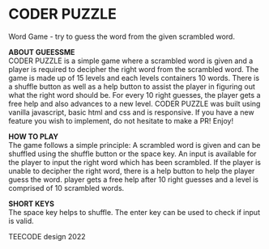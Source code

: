 # CODER PUZZLE
Word Game - try to guess the word from the given scrambled word. </br>

<b>ABOUT GUEESSME</b></br>
CODER PUZZLE is a simple game where a scrambled word is given and a player is required to decipher the right word from the scrambled word.
The game is made up of 15 levels and each levels containers 10 words.
There is a shuffle button as well as a help button to assist the player in figuring out what the right word should be.
For every 10 right guesses, the player gets a free help and also advances to a new level.
CODER PUZZLE was built using vanilla javascript, basic html and css and is responsive.
If you have a new feature you wish to implement, do not hesitate to make a PR!
Enjoy!

<b>HOW TO PLAY</b></br>
The game follows a simple principle:
A scrambled word is given and can be shuffled using the shuffle button or the space key.
An input is available for the player to input the right word which has been scrambled.
If the player is unable to decipher the right word, there is a help button to help the player guess the word. player gets a free help after 10 right guesses and a level is comprised of 10 scrambled words.

<b>SHORT KEYS</b></br>
The space key helps to shuffle.
The enter key can be used to check if input is valid.

TEECODE design 2022
